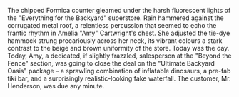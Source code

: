 The chipped Formica counter gleamed under the harsh fluorescent lights of the "Everything for the Backyard" superstore.  Rain hammered against the corrugated metal roof, a relentless percussion that seemed to echo the frantic rhythm in Amelia "Amy" Cartwright's chest.  She adjusted the tie-dye hammock strung precariously across her neck, its vibrant colours a stark contrast to the beige and brown uniformity of the store.  Today was the day.  Today, Amy, a dedicated, if slightly frazzled, salesperson at the "Beyond the Fence" section, was going to close the deal on the "Ultimate Backyard Oasis" package – a sprawling combination of inflatable dinosaurs, a pre-fab tiki bar, and a surprisingly realistic-looking fake waterfall.  The customer, Mr. Henderson, was due any minute.
